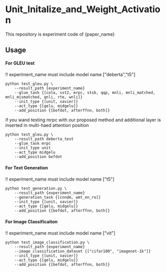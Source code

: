 # Unit_Initalize_and_Weight_Activation

This repository is experiment code of {paper_name}

## Usage

#### For GLEU test  
!! experiment_name must include model name ["deberta","t5"]
``` 
python test_gleu.py \  
    --result_path {experiment_name}    
    --glue_task {[cola, sst2, mrpc, stsb, qqp, mnli, mnli_matched, mnli_mismatched, qnli, rte, wnli]}  
    --init_type {[unit, xavier]}  
    --act_type {[gelu, midgelu]}  
    --add_position {[befdot, afterffnn, both]}  
```

if you wand testing mrpc with our proposed method and additional layer is inserted in multi-haed attention position

``` 
python test_gleu.py \  
    --result_path deberta_test
    --glue_task mrpc  
    --init_type unit  
    --act_type midgelu  
    --add_position befdot
```

#### For Text Generation

!! experiment_name must include model name ["t5"]
``` 
python test_generation.py \  
    --result_path {experiment_name}    
    --generation_task {[cnndm, wmt_en_ro]}  
    --init_type {[unit, xavier]}  
    --act_type {[gelu, midgelu]}  
    --add_position {[befdot, afterffnn, both]}  
```

#### For Image Classificaiton

!! experiment_name must include model name ["vit"]
``` 
python test_image_classification.py \  
    --result_path {experiment_name}    
    --image_classification_dataset {["cifar100", "imagenet-1k"]}  
    --init_type {[unit, xavier]}  
    --act_type {[gelu, midgelu]}  
    --add_position {[befdot, afterffnn, both]}  
```
